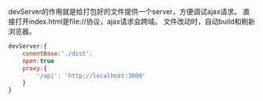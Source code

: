 devServer的作用就是给打包好的文件提供一个server，方便调试ajax请求。
直接打开index.html是file://协议，ajax请求会跨域。
文件改动时，自动build和刷新浏览器。

```js
devServer:{
	conentBase:'./dist',
	open:true
	proxy:{
		'/api': 'http://localhost:3000'
	}
}
```



